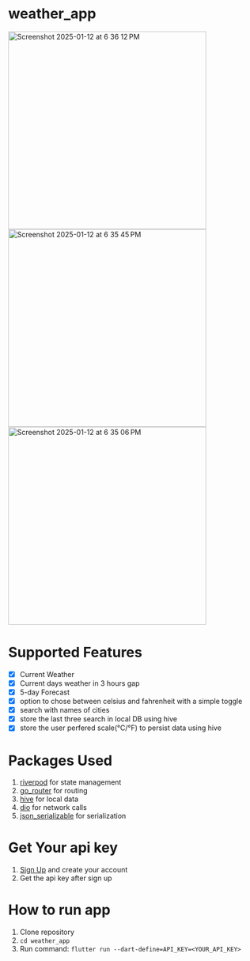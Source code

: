 # weather_app
<img width="400" alt="Screenshot 2025-01-12 at 6 36 12 PM" src="https://github.com/user-attachments/assets/e19c6311-2fa8-45b1-af28-98dc1bf853e5" />
<img width="400" alt="Screenshot 2025-01-12 at 6 35 45 PM" src="https://github.com/user-attachments/assets/36a8157f-1ce9-4d18-a1e3-ae5e9e904e56" />
<img width="400" alt="Screenshot 2025-01-12 at 6 35 06 PM" src="https://github.com/user-attachments/assets/fc8479c6-3928-4ebb-a685-62037257049b" />

# Supported Features
- [x] Current Weather
- [x] Current days weather in 3 hours gap
- [x] 5-day Forecast 
- [x] option to chose between celsius and fahrenheit with a simple toggle
- [x] search with names of cities
- [x] store the last three search in local DB using hive
- [x] store the user perfered scale(°C/°F) to persist data using hive

# Packages Used
 1. [riverpod](https://pub.dev/packages/riverpod) for state management
 2. [go_router](https://pub.dev/packages/go_router) for routing
 3. [hive](https://pub.dev/packages/hive_flutter) for local data
 4. [dio](https://pub.dev/packages/dio) for network calls
 5. [json_serializable](https://pub.dev/packages/json_serializable) for serialization

# Get Your api key
1. [Sign Up](https://home.openweathermap.org/users/sign_up) and create your account
2. Get the api key after sign up

# How to run app
1. Clone repository
2. ```cd weather_app```
3. Run command: ```flutter run --dart-define=API_KEY=<YOUR_API_KEY>```

